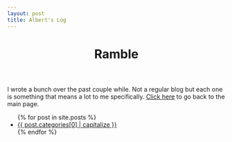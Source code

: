 ```yaml
---
layout: post
title: Albert's Log
---
```

<header>
	<h1>Ramble</h1>
</header>

I wrote a bunch over the past couple while. Not a regular blog but each one is something that means a lot to me specifically. <a href="/">Click here</a> to go back to the main page.

<ul>
{% for post in site.posts  %}
    <li><a href="{{ post.url }}">{{ post.categories[0] | capitalize }}</a></li>
{% endfor %}
</ul>